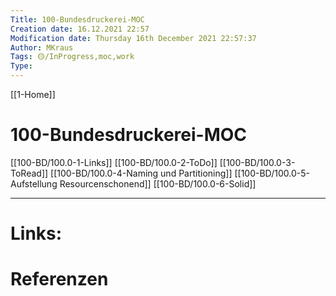 ```yaml
---
Title: 100-Bundesdruckerei-MOC
Creation date: 16.12.2021 22:57
Modification date: Thursday 16th December 2021 22:57:37
Author: MKraus
Tags: 🟡/InProgress,moc,work
Type:
---
```


[[1-Home]]

# 100-Bundesdruckerei-MOC

[[100-BD/100.0-1-Links]]
[[100-BD/100.0-2-ToDo]]
[[100-BD/100.0-3-ToRead]]
[[100-BD/100.0-4-Naming und Partitioning]]
[[100-BD/100.0-5-Aufstellung Resourcenschonend]]
[[100-BD/100.0-6-Solid]]



---

# Links:
 
# Referenzen
